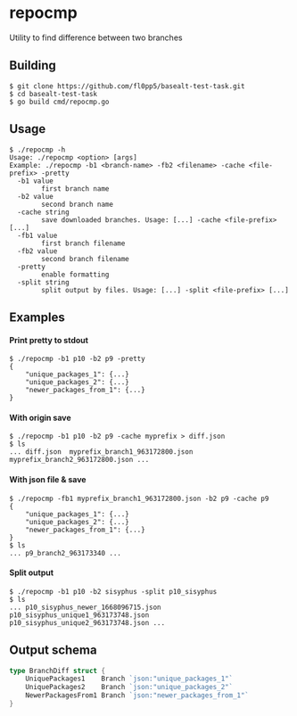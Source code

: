 # repocmp #
Utility to find difference between two branches

## Building ##
```shell
$ git clone https://github.com/fl0pp5/basealt-test-task.git
$ cd basealt-test-task
$ go build cmd/repocmp.go
```

## Usage ##
```shell
$ ./repocmp -h
Usage: ./repocmp <option> [args]
Example: ./repocmp -b1 <branch-name> -fb2 <filename> -cache <file-prefix> -pretty
  -b1 value
        first branch name
  -b2 value
        second branch name
  -cache string
        save downloaded branches. Usage: [...] -cache <file-prefix> [...]
  -fb1 value
        first branch filename
  -fb2 value
        second branch filename
  -pretty
        enable formatting
  -split string
        split output by files. Usage: [...] -split <file-prefix> [...]

```

## Examples ##

#### Print pretty to stdout ####
```shell
$ ./repocmp -b1 p10 -b2 p9 -pretty
{
    "unique_packages_1": {...}
    "unique_packages_2": {...}
    "newer_packages_from_1": {...}
}
```
#### With origin save ####
```shell
$ ./repocmp -b1 p10 -b2 p9 -cache myprefix > diff.json
$ ls
... diff.json  myprefix_branch1_963172800.json myprefix_branch2_963172800.json ...
```
#### With json file & save ####
```shell
$ ./repocmp -fb1 myprefix_branch1_963172800.json -b2 p9 -cache p9
{
    "unique_packages_1": {...}
    "unique_packages_2": {...}
    "newer_packages_from_1": {...}
}
$ ls
... p9_branch2_963173340 ...
```

#### Split output ####
```shell
$ ./repocmp -b1 p10 -b2 sisyphus -split p10_sisyphus
$ ls
... p10_sisyphus_newer_1668096715.json  p10_sisyphus_unique1_963173748.json  p10_sisyphus_unique2_963173748.json ...
```

## Output schema ##
```go
type BranchDiff struct {
	UniquePackages1    Branch `json:"unique_packages_1"`
	UniquePackages2    Branch `json:"unique_packages_2"`
	NewerPackagesFrom1 Branch `json:"newer_packages_from_1"`
}
```
